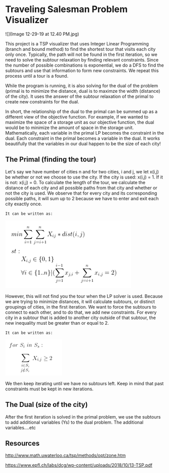 # Traveling Salesman Problem Visualizer 
![](Image 12-29-19 at 12.40 PM.jpg)

This project is a TSP visualizer that uses Integer Linear Programming (branch and bound method) to find the shortest tour that visits each city only once. Typically, the path will not be found in the first iteration, so we need to solve the subtour relaxation by finding relevant constraints. Since the number of possible combinations is exponential, we do a DFS to find the subtours and use that information to form new constraints. We repeat this process until a tour is a found.

While the program is running, it is also solving for the dual of the problem (primal is to minimize the distance, dual is to maximze the width (distance) of the city). It uses the answer of the subtour relaxation of the primal to create new constraints for the dual.

In short, the relationship of the dual to the primal can be summed up as a different view of the objective function. For example, if we wanted to maximize the space of a storage unit as our objective function, the dual would be to minimize the amount of space in the storage unit. Mathematically, each variable in the primal LP becomes the constraint in the dual. Each constraint in the primal becomes a variable in the dual. It works beautifully that the variables in our dual happen to be the size of each city!

## The Primal (finding the tour)
Let's say we have number of cities n and for two cities, i and j, we let x(i,j) be whether or not we choose to use the city. If the city is used: x(i,j) = 1. If it is not: x(i,j) = 0. To calculate the length of the tour, we calculate the distance of each city and all possible paths from that city and whether or not the city is used. We observe that for every city and its corresponding possible paths, it will sum up to 2 because we have to enter and exit each city exactly once.
```
It can be written as:
```
![](primal_equation.PNG)

However, this will not find you the tour when the LP solver is used. Because we are trying to minimize distances, it will calculate subtours, or distinct groupings of cities, in the first iteration. We want to force the subtours to connect to each other, and to do that, we add new constraints. For every city in a subtour that is added to another city outside of that subtour, the new inequality must be greater than or equal to 2.
```
It can be written as:
```
![](primal_constraints.png)

We then keep iterating until we have no subtours left. Keep in mind that past constraints must be kept in new iterations.

## The Dual (size of the city)
After the first iteration is solved in the primal problem, we use the subtours to add additional variables (Ys) to the dual problem. The additional variables....etc

## Resources
http://www.math.uwaterloo.ca/tsp/methods/opt/zone.htm

https://www.epfl.ch/labs/dcg/wp-content/uploads/2018/10/13-TSP.pdf


